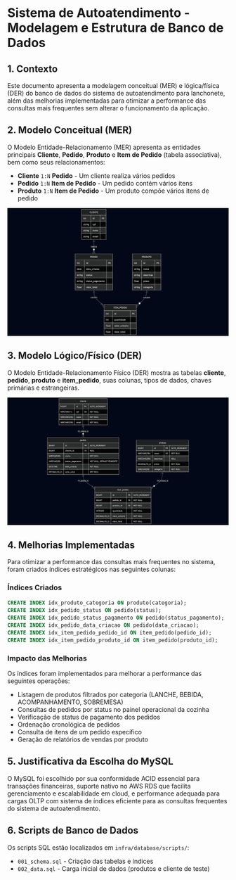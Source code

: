 # Sistema de Autoatendimento - Modelagem e Estrutura de Banco de Dados

## 1. Contexto

Este documento apresenta a modelagem conceitual (MER) e lógica/física (DER) do banco de dados do sistema de autoatendimento para lanchonete, além das melhorias implementadas para otimizar a performance das consultas mais frequentes sem alterar o funcionamento da aplicação.

## 2. Modelo Conceitual (MER)

O Modelo Entidade-Relacionamento (MER) apresenta as entidades principais **Cliente**, **Pedido**, **Produto** e **Item de Pedido** (tabela associativa), bem como seus relacionamentos:

- **Cliente** `1:N` **Pedido** - Um cliente realiza vários pedidos
- **Pedido** `1:N` **Item de Pedido** - Um pedido contém vários itens
- **Produto** `1:N` **Item de Pedido** - Um produto compõe vários itens de pedido

![Modelo Conceitual](diagramas/MER.png)

## 3. Modelo Lógico/Físico (DER)

O Modelo Entidade-Relacionamento Físico (DER) mostra as tabelas **cliente**, **pedido**, **produto** e **item_pedido**, suas colunas, tipos de dados, chaves primárias e estrangeiras.

![Modelo Lógico/Físico](diagramas/DER.png)

## 4. Melhorias Implementadas

Para otimizar a performance das consultas mais frequentes no sistema, foram criados índices estratégicos nas seguintes colunas:

### Índices Criados

```sql
CREATE INDEX idx_produto_categoria ON produto(categoria);
CREATE INDEX idx_pedido_status ON pedido(status);
CREATE INDEX idx_pedido_status_pagamento ON pedido(status_pagamento);
CREATE INDEX idx_pedido_data_criacao ON pedido(data_criacao);
CREATE INDEX idx_item_pedido_pedido_id ON item_pedido(pedido_id);
CREATE INDEX idx_item_pedido_produto_id ON item_pedido(produto_id);
```

### Impacto das Melhorias

Os índices foram implementados para melhorar a performance das seguintes operações:
- Listagem de produtos filtrados por categoria (LANCHE, BEBIDA, ACOMPANHAMENTO, SOBREMESA)
- Consultas de pedidos por status no painel operacional da cozinha
- Verificação de status de pagamento dos pedidos
- Ordenação cronológica de pedidos
- Consulta de itens de um pedido específico
- Geração de relatórios de vendas por produto

## 5. Justificativa da Escolha do MySQL

O MySQL foi escolhido por sua conformidade ACID essencial para transações financeiras, suporte nativo no AWS RDS que facilita gerenciamento e escalabilidade em cloud, e performance adequada para cargas OLTP com sistema de índices eficiente para as consultas frequentes do sistema de autoatendimento.

## 6. Scripts de Banco de Dados

Os scripts SQL estão localizados em `infra/database/scripts/`:
- `001_schema.sql` - Criação das tabelas e índices
- `002_data.sql` - Carga inicial de dados (produtos e cliente de teste)